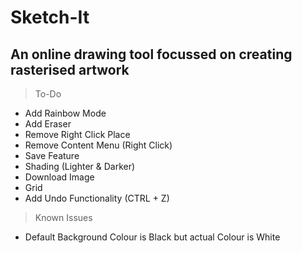 # Sketch-It
## An online drawing tool focussed on creating rasterised artwork

> To-Do
- Add Rainbow Mode
- Add Eraser
- Remove Right Click Place
- Remove Content Menu (Right Click)
- Save Feature
- Shading (Lighter & Darker)
- Download Image
- Grid
- Add Undo Functionality (CTRL + Z)

> Known Issues
- Default Background Colour is Black but actual Colour is White